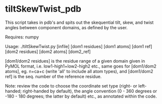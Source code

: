 tiltSkewTwist_pdb
=================

This script takes in pdb's and spits out the skequential tilt, skew, and twist angles between component domains, as defined by the user.

Requires: numpy

Usage: ./tiltSkewTwist.py [infile] [dom1 residues] [dom1 atoms] [dom1 ref] [dom2 residues] [dom2 atoms] [dom2_ref]

[dom1/dom2 residues] is the residue range of a given domain given in PyMOL format, i.e. low1-high1+low2-high2 etc., same goes for [dom1/dom2 atoms], eg. n+ca+c (write 'all' to include all atom types), and [dom1/dom2 ref] is the seq. number of the reference residue.

Note: review the code to choose the coordinate set type (right- or left-handed; right-handed by default), the angle convention (0 - 360 degrees or -180 - 180 degrees; the latter by default) etc., as annotated within the code.
